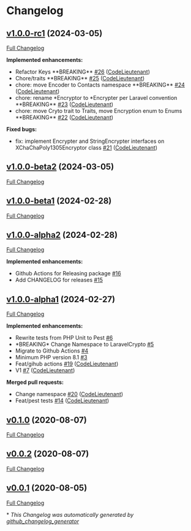 # Changelog

## [v1.0.0-rc1](https://github.com/CodeLieutenant/laravel-crypto/releases/tag/v1.0.0-rc1) (2024-03-05)

[Full Changelog](https://github.com/CodeLieutenant/laravel-crypto/compare/v1.0.0-beta2...v1.0.0-rc1)

**Implemented enhancements:**

- Refactor Keys \*\*BREAKING\*\* [\#26](https://github.com/CodeLieutenant/laravel-crypto/pull/26) ([CodeLieutenant](https://github.com/CodeLieutenant))
- Chore/traits \*\*BREAKING\*\* [\#25](https://github.com/CodeLieutenant/laravel-crypto/pull/25) ([CodeLieutenant](https://github.com/CodeLieutenant))
- chore: move Encoder to Contacts namespace \*\*BREAKING\*\* [\#24](https://github.com/CodeLieutenant/laravel-crypto/pull/24) ([CodeLieutenant](https://github.com/CodeLieutenant))
- chore: rename \*Encryptor to \*Encrypter per Laravel convention \*\*BREAKING\*\* [\#23](https://github.com/CodeLieutenant/laravel-crypto/pull/23) ([CodeLieutenant](https://github.com/CodeLieutenant))
- chore: move Cryto trait to Traits, move Encryption enum to Enums \*\*BREAKING\*\* [\#22](https://github.com/CodeLieutenant/laravel-crypto/pull/22) ([CodeLieutenant](https://github.com/CodeLieutenant))

**Fixed bugs:**

- fix: implement Encrypter and StringEncrypter interfaces on XChaChaPoly1305Encryptor class [\#21](https://github.com/CodeLieutenant/laravel-crypto/pull/21) ([CodeLieutenant](https://github.com/CodeLieutenant))

## [v1.0.0-beta2](https://github.com/CodeLieutenant/laravel-crypto/releases/tag/v1.0.0-rc1) (2024-03-05)

[Full Changelog](https://github.com/CodeLieutenant/laravel-crypto/compare/v1.0.0-beta1...v1.0.0-beta2)

## [v1.0.0-beta1](https://github.com/CodeLieutenant/laravel-crypto/releases/tag/v1.0.0-rc1) (2024-02-28)

[Full Changelog](https://github.com/CodeLieutenant/laravel-crypto/compare/v1.0.0-alpha2...v1.0.0-beta1)

## [v1.0.0-alpha2](https://github.com/CodeLieutenant/laravel-crypto/releases/tag/v1.0.0-rc1) (2024-02-28)

[Full Changelog](https://github.com/CodeLieutenant/laravel-crypto/compare/v1.0.0-alpha1...v1.0.0-alpha2)

**Implemented enhancements:**

- Github Actions for Releasing package [\#16](https://github.com/CodeLieutenant/laravel-crypto/issues/16)
- Add CHANGELOG for releases [\#15](https://github.com/CodeLieutenant/laravel-crypto/issues/15)

## [v1.0.0-alpha1](https://github.com/CodeLieutenant/laravel-crypto/releases/tag/v1.0.0-rc1) (2024-02-27)

[Full Changelog](https://github.com/CodeLieutenant/laravel-crypto/compare/v0.1.0...v1.0.0-alpha1)

**Implemented enhancements:**

- Rewrite tests from PHP Unit to Pest [\#6](https://github.com/CodeLieutenant/laravel-crypto/issues/6)
- \*BREAKING\* Change Namespace to LaravelCrypto [\#5](https://github.com/CodeLieutenant/laravel-crypto/issues/5)
- Migrate to Github Actions [\#4](https://github.com/CodeLieutenant/laravel-crypto/issues/4)
- Minimum PHP version 8.1 [\#3](https://github.com/CodeLieutenant/laravel-crypto/issues/3)
- Feat/gihub actions [\#19](https://github.com/CodeLieutenant/laravel-crypto/pull/19) ([CodeLieutenant](https://github.com/CodeLieutenant))
- V1 [\#7](https://github.com/CodeLieutenant/laravel-crypto/pull/7) ([CodeLieutenant](https://github.com/CodeLieutenant))

**Merged pull requests:**

- Change namespace [\#20](https://github.com/CodeLieutenant/laravel-crypto/pull/20) ([CodeLieutenant](https://github.com/CodeLieutenant))
- Feat/pest tests [\#14](https://github.com/CodeLieutenant/laravel-crypto/pull/14) ([CodeLieutenant](https://github.com/CodeLieutenant))

## [v0.1.0](https://github.com/CodeLieutenant/laravel-crypto/releases/tag/v1.0.0-rc1) (2020-08-07)

[Full Changelog](https://github.com/CodeLieutenant/laravel-crypto/compare/v0.0.2...v0.1.0)

## [v0.0.2](https://github.com/CodeLieutenant/laravel-crypto/releases/tag/v1.0.0-rc1) (2020-08-07)

[Full Changelog](https://github.com/CodeLieutenant/laravel-crypto/compare/v0.0.1...v0.0.2)

## [v0.0.1](https://github.com/CodeLieutenant/laravel-crypto/releases/tag/v1.0.0-rc1) (2020-08-05)

[Full Changelog](https://github.com/CodeLieutenant/laravel-crypto/compare/8d1abddf068bb7235bf78811b3e1ff2f7c207d10...v0.0.1)



\* *This Changelog was automatically generated by [github_changelog_generator](https://github.com/github-changelog-generator/github-changelog-generator)*

